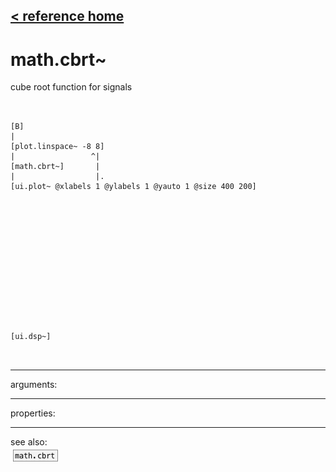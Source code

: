 [< reference home](ceammc_lib.html)
---

# math.cbrt~


cube root function for signals

```


[B]
|
[plot.linspace~ -8 8]
|                 ^|
[math.cbrt~]       |
|                  |.
[ui.plot~ @xlabels 1 @ylabels 1 @yauto 1 @size 400 200]














[ui.dsp~]

            
```

---
arguments:


---
properties:


---
see also:<br>
[![math.cbrt](img/object_math.cbrt.png)](math.cbrt.html)
